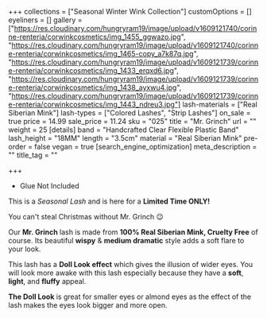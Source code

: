 +++
collections = ["Seasonal Winter Wink Collection"]
customOptions = []
eyeliners = []
gallery = ["https://res.cloudinary.com/hungryram19/image/upload/v1609121740/corinne-renteria/corwinkcosmetics/img_1455_ggwazo.jpg", "https://res.cloudinary.com/hungryram19/image/upload/v1609121740/corinne-renteria/corwinkcosmetics/img_1465-copy_a7k87q.jpg", "https://res.cloudinary.com/hungryram19/image/upload/v1609121739/corinne-renteria/corwinkcosmetics/img_1433_erqxd6.jpg", "https://res.cloudinary.com/hungryram19/image/upload/v1609121739/corinne-renteria/corwinkcosmetics/img_1438_ayxwu4.jpg", "https://res.cloudinary.com/hungryram19/image/upload/v1609121739/corinne-renteria/corwinkcosmetics/img_1443_ndreu3.jpg"]
lash-materials = ["Real Siberian Mink"]
lash-types = ["Colored Lashes", "Strip Lashes"]
on_sale = true
price = 14.99
sale_price = 11.24
sku = "025"
title = "Mr. Grinch"
url = ""
weight = 25
[details]
band = "Handcrafted Clear Flexible Plastic Band"
lash_height = "18MM"
length = "3.5cm"
material = "Real Siberian Mink"
pre-order = false
vegan = true
[search_engine_optimization]
meta_description = ""
title_tag = ""

+++
* Glue Not Included

This is a _Seasonal Lash_ and is here for a **Limited Time ONLY!**

You can't steal Christmas without Mr. Grinch 😉

Our **Mr. Grinch** lash is made from **100% Real Siberian Mink, Cruelty Free** of course. Its beautiful **wispy** & **medium dramatic** style adds a soft flare to your look.

This lash has a **Doll Look effect** which gives the illusion of wider eyes. You will look more awake with this lash especially because they have a **soft**, **light**, and **fluffy** appeal.

**The Doll Look** is great for smaller eyes or almond eyes as the effect of the lash makes the eyes look bigger and more open.